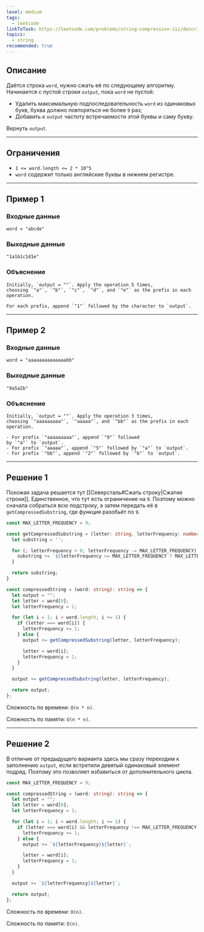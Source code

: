 ```yaml
---
level: medium
tags:
  - leetcode
linkToTask: https://leetcode.com/problems/string-compression-iii/description/
topics:
  - string
recommended: true
---
```

## Описание

Даётся строка `word`, нужно сжать её по следующему алгоритму. 
Начинается с пустой строки `output`, пока `word` не пустой:

- Удалить максимальную подпоследовательность `word` из одинаковых букв, буква должно повторяться не более `9` раз;
- Добавить к `output` частоту встречаемости этой буквы и саму букву.

Вернуть `output`.

---
## Ограничения

- `1 <= word.length <= 2 * 10^5`
- `word` содержит только английские буквы в нижнем регистре.

---
## Пример 1

### Входные данные

```
word = "abcde"
```
### Выходные данные

```
"1a1b1c1d1e"
```
### Объяснение

```
Initially, `output = ""`. Apply the operation 5 times, choosing `"a"`, `"b"`, `"c"`, `"d"`, and `"e"` as the prefix in each operation.

For each prefix, append `"1"` followed by the character to `output`.
```

---
## Пример 2

### Входные данные

```
word = "aaaaaaaaaaaaaabb"
```
### Выходные данные

```
"9a5a2b"
```
### Объяснение

```
Initially, `output = ""`. Apply the operation 3 times, choosing `"aaaaaaaaa"`, `"aaaaa"`, and `"bb"` as the prefix in each operation.

- For prefix `"aaaaaaaaa"`, append `"9"` followed by `"a"` to `output`.
- For prefix `"aaaaa"`, append `"5"` followed by `"a"` to `output`.
- For prefix `"bb"`, append `"2"` followed by `"b"` to `output`.
```

---
## Решение 1

Похожая задача решается тут [[Северсталь#Сжать строку|Сжатие строки]]. Единственное, что тут есть ограничение на `9`. Поэтому можно сначала собраться всю подстроку, а затем передать её в `getCompressedSubstring`, где функция разобьёт по `9`.

```typescript
const MAX_LETTER_FREQUENCY = 9;

const getCompressedSubstring = (letter: string, letterFrequency: number) => {
  let substring = '';

  for (; letterFrequency > 0; letterFrequency -= MAX_LETTER_FREQUENCY) {
    substring += `${letterFrequency >= MAX_LETTER_FREQUENCY ? MAX_LETTER_FREQUENCY : letterFrequency % MAX_LETTER_FREQUENCY}${letter}`;
  }

  return substring;
}

const compressedString = (word: string): string => {
  let output = "";
  let letter = word[0];
  let letterFrequency = 1;

  for (let i = 1; i < word.length; i += 1) {
    if (letter === word[i]) {
      letterFrequency += 1;
    } else {
      output += getCompressedSubstring(letter, letterFrequency);

      letter = word[i];
      letterFrequency = 1;
    }
  }

  output += getCompressedSubstring(letter, letterFrequency);

  return output;
};
```

Сложность по времени: `O(n * n)`.

Сложность по памяти: `O(n * n)`.

---
## Решение 2

В отличие от предыдущего варианта здесь мы сразу переходим к заполнению `output`, если встретили девятый одинаковый элемент подряд. Поэтому это позволяет избавиться от дополнительного цикла.

```typescript
const MAX_LETTER_FREQUENCY = 9;

const compressedString = (word: string): string => {
  let output = "";
  let letter = word[0];
  let letterFrequency = 1;

  for (let i = 1; i < word.length; i += 1) {
    if (letter === word[i] && letterFrequency !== MAX_LETTER_FREQUENCY) {
      letterFrequency += 1;
    } else {
      output += `${letterFrequency}${letter}`;

      letter = word[i];
      letterFrequency = 1;
    }
  }

  output += `${letterFrequency}${letter}`;

  return output;
};
```

Сложность по времени: `O(n)`.

Сложность по памяти: `O(n)`.